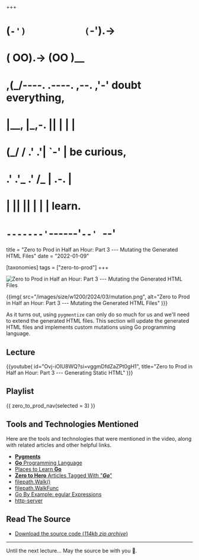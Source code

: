 +++
#   (`-')           (`-').->
#   ( OO).->        (OO )__
# ,(_/----. .----. ,--. ,'-' doubt everything,
# |__,    |\_,-.  ||  | |  |
#  (_/   /    .' .'|  `-'  | be curious,
#  .'  .'_  .'  /_ |  .-.  |
# |       ||      ||  | |  | learn.
# `-------'`------'`--' `--'

title = "Zero to Prod in Half an Hour: Part 3 --- Mutating the Generated HTML Files"
date = "2022-01-09"

[taxonomies]
tags = ["zero-to-prod"]
+++

![Zero to Prod in Half an Hour: Part 3 --- Mutating the Generated HTML Files](/images/size/w1200/2024/03/mutation.png)

{{img(
  src="/images/size/w1200/2024/03/mutation.png",
  alt="Zero to Prod in Half an Hour: Part 3 --- Mutating the Generated HTML Files"
)}}

As it turns out, using `pygmentize` can only do so much for us and we'll need to
extend the generated HTML files. This section will update the generated HTML
files and implements custom mutations using Go programming language.

## Lecture

{{youtube(
  id="Ovj-iOIU8WQ?si=vggmDfdZaZPt0gH1",
  title="Zero to Prod in Half an Hour: Part 3 --- Generating Static HTML"
)}}

## Playlist

{{ zero_to_prod_nav(selected = 3) }}

## Tools and Technologies Mentioned

Here are the tools and technologies that were mentioned in the video, along with
related articles and other helpful links.

* [**Pygments**](https://pygments.org/)
* [**Go** Programming Language](https://go.dev/)
* [Places to Learn **Go**](https://go.dev/)
* [**Zero to Hero** Articles Tagged With "**_Go_**"](/tags/go/)
* [filepath.Walk()](https://pkg.go.dev/path/filepath#Walk)
* [filepath.WalkFunc](https://pkg.go.dev/path/filepath#WalkFunc)
* [Go By Example: egular Expressions](https://gobyexample.com/regular-expressions)
* [http-server](https://github.com/http-party/http-server)

Read The Source
---------------

* [Download the source code (*114kb zip
  archive*)](https://assets.zerotohero.dev/zero-to-prod-in-30/zero-to-prod-in-30.zip)

------------

Until the next lecture... May the source be with you 🦄.
